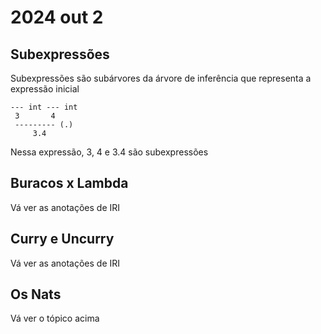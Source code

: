 # 2024 out 2

## Subexpressões

Subexpressões são subárvores da árvore de inferência que representa a expressão inicial

````
--- int --- int
 3       4
 --------- (.)
     3.4
````

Nessa expressão, 3, 4 e 3.4 são subexpressões

## Buracos x Lambda

Vá ver as anotações de IRI

## Curry e Uncurry

Vá ver as anotações de IRI

## Os Nats

Vá ver o tópico acima
